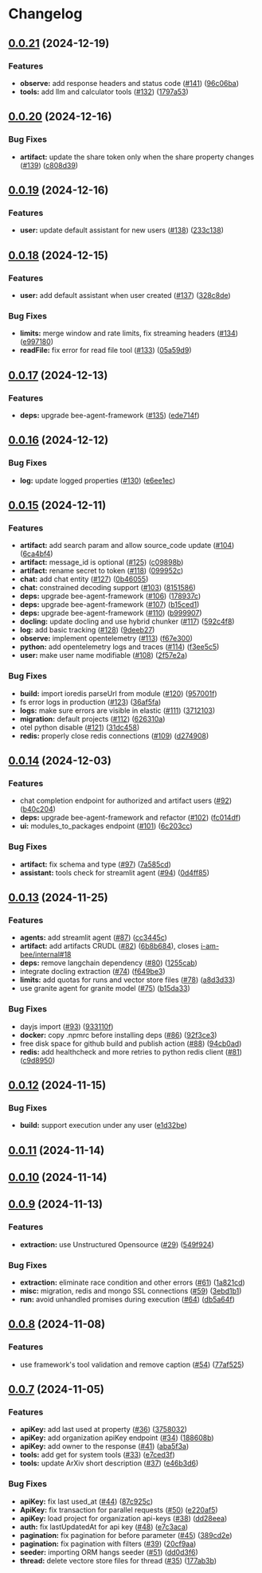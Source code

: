 # Changelog

## [0.0.21](https://github.com/i-am-bee/bee-api/compare/v0.0.20...v0.0.21) (2024-12-19)

### Features

* **observe:** add response headers and status code ([#141](https://github.com/i-am-bee/bee-api/issues/141)) ([96c06ba](https://github.com/i-am-bee/bee-api/commit/96c06bad0dfb2aaeadc8774899ba2bca1771ad0a))
* **tools:** add llm and calculator tools ([#132](https://github.com/i-am-bee/bee-api/issues/132)) ([1797a53](https://github.com/i-am-bee/bee-api/commit/1797a53ad9a681b5daadca58acba8ca044085efd))

## [0.0.20](https://github.com/i-am-bee/bee-api/compare/v0.0.19...v0.0.20) (2024-12-16)

### Bug Fixes

* **artifact:** update the share token only when the share property changes ([#139](https://github.com/i-am-bee/bee-api/issues/139)) ([c808d39](https://github.com/i-am-bee/bee-api/commit/c808d39b3f8c3af6ef206d553512ab7183fd440d))

## [0.0.19](https://github.com/i-am-bee/bee-api/compare/v0.0.18...v0.0.19) (2024-12-16)

### Features

* **user:** update default assistant for new users ([#138](https://github.com/i-am-bee/bee-api/issues/138)) ([233c138](https://github.com/i-am-bee/bee-api/commit/233c138f3075803bffeb127c1956c2742ee98ea5))

## [0.0.18](https://github.com/i-am-bee/bee-api/compare/v0.0.17...v0.0.18) (2024-12-15)

### Features

* **user:** add default assistant when user created ([#137](https://github.com/i-am-bee/bee-api/issues/137)) ([328c8de](https://github.com/i-am-bee/bee-api/commit/328c8ded996db1d8d8d649fbcff24c67f5cee2ed))

### Bug Fixes

* **limits:** merge window and rate limits, fix streaming headers ([#134](https://github.com/i-am-bee/bee-api/issues/134)) ([e997180](https://github.com/i-am-bee/bee-api/commit/e9971803ae1f2e0d11f3a2d4cc0f4c194e83fb5a))
* **readFile:** fix error for read file tool ([#133](https://github.com/i-am-bee/bee-api/issues/133)) ([05a59d9](https://github.com/i-am-bee/bee-api/commit/05a59d98b035bde280c71284b43c005a604d2128))

## [0.0.17](https://github.com/i-am-bee/bee-api/compare/v0.0.16...v0.0.17) (2024-12-13)

### Features

* **deps:** upgrade bee-agent-framework ([#135](https://github.com/i-am-bee/bee-api/issues/135)) ([ede714f](https://github.com/i-am-bee/bee-api/commit/ede714f7557bcb336f36385c74a6580c9e4d68f3))

## [0.0.16](https://github.com/i-am-bee/bee-api/compare/v0.0.15...v0.0.16) (2024-12-12)

### Bug Fixes

* **log:** update logged properties ([#130](https://github.com/i-am-bee/bee-api/issues/130)) ([e6ee1ec](https://github.com/i-am-bee/bee-api/commit/e6ee1ec5ed071b025b604a6410c5865279659f83))

## [0.0.15](https://github.com/i-am-bee/bee-api/compare/v0.0.14...v0.0.15) (2024-12-11)

### Features

* **artifact:** add search param and allow source_code update ([#104](https://github.com/i-am-bee/bee-api/issues/104)) ([6ca4bf4](https://github.com/i-am-bee/bee-api/commit/6ca4bf436e6b77d44b4d2939ef705aacca82984e))
* **artifact:** message_id is optional ([#125](https://github.com/i-am-bee/bee-api/issues/125)) ([c09898b](https://github.com/i-am-bee/bee-api/commit/c09898b3cf6a50307e8a7bf41f3618f26073c86b))
* **artifact:** rename secret to token ([#118](https://github.com/i-am-bee/bee-api/issues/118)) ([099952c](https://github.com/i-am-bee/bee-api/commit/099952cd7a8f7a086b18a21731bf1428989e2900))
* **chat:** add chat entity ([#127](https://github.com/i-am-bee/bee-api/issues/127)) ([0b46055](https://github.com/i-am-bee/bee-api/commit/0b460552f9950e50b4fdfc4a32e51182e1bedfc1))
* **chat:** constrained decoding support ([#103](https://github.com/i-am-bee/bee-api/issues/103)) ([8151586](https://github.com/i-am-bee/bee-api/commit/81515866e9eb3c7bd30a18f4dc9b0e6ba117c25f))
* **deps:** upgrade bee-agent-framework ([#106](https://github.com/i-am-bee/bee-api/issues/106)) ([178937c](https://github.com/i-am-bee/bee-api/commit/178937c92c407e818c85ec98b408e3d6e174ffbd))
* **deps:** upgrade bee-agent-framework ([#107](https://github.com/i-am-bee/bee-api/issues/107)) ([b15ced1](https://github.com/i-am-bee/bee-api/commit/b15ced13e494af5f539e2407543853d37d9b7e79))
* **deps:** upgrade bee-agent-framework ([#110](https://github.com/i-am-bee/bee-api/issues/110)) ([b999907](https://github.com/i-am-bee/bee-api/commit/b999907bd4e7b04ce0ca53b44d016365de6996b1))
* **docling:** update docling and use hybrid chunker ([#117](https://github.com/i-am-bee/bee-api/issues/117)) ([592c4f8](https://github.com/i-am-bee/bee-api/commit/592c4f8db15705e637ca8211705a244321d46651))
* **log:** add basic tracking ([#128](https://github.com/i-am-bee/bee-api/issues/128)) ([9deeb27](https://github.com/i-am-bee/bee-api/commit/9deeb27dbb9fe929d9b3e5e3ec8224e1c6ceed4b))
* **observe:** implement opentelemetry ([#113](https://github.com/i-am-bee/bee-api/issues/113)) ([f67e300](https://github.com/i-am-bee/bee-api/commit/f67e3006429032a83562e1420653e8d7b37e400b))
* **python:** add opentelemetry logs and traces ([#114](https://github.com/i-am-bee/bee-api/issues/114)) ([f3ee5c5](https://github.com/i-am-bee/bee-api/commit/f3ee5c5b11d08c541cc246445d7ea17ac9d9c759))
* **user:** make user name modifiable ([#108](https://github.com/i-am-bee/bee-api/issues/108)) ([2f57e2a](https://github.com/i-am-bee/bee-api/commit/2f57e2ad575db13d68f91211c115449f06acd5f6))

### Bug Fixes

* **build:** import ioredis parseUrl from module ([#120](https://github.com/i-am-bee/bee-api/issues/120)) ([957001f](https://github.com/i-am-bee/bee-api/commit/957001f7843875539538f9bdb79e6171725c10c7))
* fs error logs in production ([#123](https://github.com/i-am-bee/bee-api/issues/123)) ([36af5fa](https://github.com/i-am-bee/bee-api/commit/36af5fa3e92c37a70674cba59930a8b24e9c1830))
* **logs:** make sure errors are visible in elastic ([#111](https://github.com/i-am-bee/bee-api/issues/111)) ([3712103](https://github.com/i-am-bee/bee-api/commit/3712103dbff933940b6ef01ce72f6d16eaad14c8))
* **migration:** default projects ([#112](https://github.com/i-am-bee/bee-api/issues/112)) ([626310a](https://github.com/i-am-bee/bee-api/commit/626310aaf40c858184d698fa833fe20970c11b4b))
* otel python disable ([#121](https://github.com/i-am-bee/bee-api/issues/121)) ([31dc458](https://github.com/i-am-bee/bee-api/commit/31dc45893ab4d6389d8d88ec67414cf8cad3033a))
* **redis:** properly close redis connections ([#109](https://github.com/i-am-bee/bee-api/issues/109)) ([d274908](https://github.com/i-am-bee/bee-api/commit/d27490839b08d62aed73346b8daa4ab94e6ea93b))

## [0.0.14](https://github.com/i-am-bee/bee-api/compare/v0.0.13...v0.0.14) (2024-12-03)

### Features

* chat completion endpoint for authorized and artifact users ([#92](https://github.com/i-am-bee/bee-api/issues/92)) ([b40c204](https://github.com/i-am-bee/bee-api/commit/b40c20413191a054ea38a5bbe2d47df620180970))
* **deps:** upgrade bee-agent-framework and refactor ([#102](https://github.com/i-am-bee/bee-api/issues/102)) ([fc014df](https://github.com/i-am-bee/bee-api/commit/fc014df8d756042e5490028ad03d7b0d0b24a743))
* **ui:** modules_to_packages endpoint ([#101](https://github.com/i-am-bee/bee-api/issues/101)) ([6c203cc](https://github.com/i-am-bee/bee-api/commit/6c203cc28a8423151e2fcb398c4c8da9bfcccf39))

### Bug Fixes

* **artifact:** fix schema and type ([#97](https://github.com/i-am-bee/bee-api/issues/97)) ([7a585cd](https://github.com/i-am-bee/bee-api/commit/7a585cd80930973107b40f3a0e4e6cbfd6dbd664))
* **assistant:** tools check for streamlit agent ([#94](https://github.com/i-am-bee/bee-api/issues/94)) ([0d4ff85](https://github.com/i-am-bee/bee-api/commit/0d4ff854a48a1d0b386bf9a5cc3453b6c60b5c5d))

## [0.0.13](https://github.com/i-am-bee/bee-api/compare/v0.0.12...v0.0.13) (2024-11-25)

### Features

* **agents:** add streamlit agent ([#87](https://github.com/i-am-bee/bee-api/issues/87)) ([cc3445c](https://github.com/i-am-bee/bee-api/commit/cc3445c1a85363c03a57597a9417e66fbbd584ee))
* **artifact:** add artifacts CRUDL ([#82](https://github.com/i-am-bee/bee-api/issues/82)) ([6b8b684](https://github.com/i-am-bee/bee-api/commit/6b8b6841ad692d00dc6e9a8879fa3fa36072d821)), closes [i-am-bee/internal#18](https://github.com/i-am-bee/internal/issues/18)
* **deps:** remove langchain dependency ([#80](https://github.com/i-am-bee/bee-api/issues/80)) ([1255cab](https://github.com/i-am-bee/bee-api/commit/1255cabfdde7a2f4e590ce126ee8fba657f2e9d7))
* integrate docling extraction ([#74](https://github.com/i-am-bee/bee-api/issues/74)) ([f649be3](https://github.com/i-am-bee/bee-api/commit/f649be3d6314f63b2532cf606dd862571b63f53d))
* **limits:** add quotas for runs and vector store files ([#78](https://github.com/i-am-bee/bee-api/issues/78)) ([a8d3d33](https://github.com/i-am-bee/bee-api/commit/a8d3d3357022dc1197c816d35abb6e4fdb21c742))
* use granite agent for granite model ([#75](https://github.com/i-am-bee/bee-api/issues/75)) ([b15da33](https://github.com/i-am-bee/bee-api/commit/b15da3302f8ccb64ec7ba8269320532362b88dac))

### Bug Fixes

* dayjs import ([#93](https://github.com/i-am-bee/bee-api/issues/93)) ([933110f](https://github.com/i-am-bee/bee-api/commit/933110fb18ca1253c327969a8378090636b19499))
* **docker:** copy .npmrc before installing deps ([#86](https://github.com/i-am-bee/bee-api/issues/86)) ([92f3ce3](https://github.com/i-am-bee/bee-api/commit/92f3ce3426ed1aea8dd4fd2c373a503d418a24f7))
* free disk space for github build and publish action ([#88](https://github.com/i-am-bee/bee-api/issues/88)) ([94cb0ad](https://github.com/i-am-bee/bee-api/commit/94cb0adda404a5de1839e4502f9ad5487fbc604c))
* **redis:** add healthcheck and more retries to python redis client ([#81](https://github.com/i-am-bee/bee-api/issues/81)) ([c9d8950](https://github.com/i-am-bee/bee-api/commit/c9d8950516e6a84ea8a2854e446954f0e88f87e8))

## [0.0.12](https://github.com/i-am-bee/bee-api/compare/v0.0.11...v0.0.12) (2024-11-15)

### Bug Fixes

* **build:** support execution under any user ([e1d32be](https://github.com/i-am-bee/bee-api/commit/e1d32be315abd36933059e554cff1a9c5cd2d342))

## [0.0.11](https://github.com/i-am-bee/bee-api/compare/v0.0.10...v0.0.11) (2024-11-14)

## [0.0.10](https://github.com/i-am-bee/bee-api/compare/v0.0.9...v0.0.10) (2024-11-14)

## [0.0.9](https://github.com/i-am-bee/bee-api/compare/v0.0.8...v0.0.9) (2024-11-13)

### Features

* **extraction:** use Unstructured Opensource ([#29](https://github.com/i-am-bee/bee-api/issues/29)) ([549f924](https://github.com/i-am-bee/bee-api/commit/549f924e6203557dfac4a392a0907f35f9ed5540))

### Bug Fixes

* **extraction:** eliminate race condition and other errors ([#61](https://github.com/i-am-bee/bee-api/issues/61)) ([1a821cd](https://github.com/i-am-bee/bee-api/commit/1a821cdce8f2b5f6594e4843358d6662053de725))
* **misc:** migration, redis and mongo SSL connections ([#59](https://github.com/i-am-bee/bee-api/issues/59)) ([3ebd1b1](https://github.com/i-am-bee/bee-api/commit/3ebd1b1a7a2a562f6969ae97eb015655ece2056d))
* **run:** avoid unhandled promises during execution ([#64](https://github.com/i-am-bee/bee-api/issues/64)) ([db5a64f](https://github.com/i-am-bee/bee-api/commit/db5a64f230099900972a55ce1e3b2b3887aeb988))

## [0.0.8](https://github.com/i-am-bee/bee-api/compare/v0.0.7...v0.0.8) (2024-11-08)

### Features

* use framework's tool validation and remove caption ([#54](https://github.com/i-am-bee/bee-api/issues/54)) ([77af525](https://github.com/i-am-bee/bee-api/commit/77af525527141ab1530faa1cc6de9fa2ceaf4f6a))

## [0.0.7](https://github.com/i-am-bee/bee-api/compare/v0.0.6...v0.0.7) (2024-11-05)

### Features

* **apiKey:** add last used at property ([#36](https://github.com/i-am-bee/bee-api/issues/36)) ([3758032](https://github.com/i-am-bee/bee-api/commit/3758032a8c31f3c633faffbd2ff64d30e7ced9b1))
* **apiKey:** add organization apiKey endpoint ([#34](https://github.com/i-am-bee/bee-api/issues/34)) ([188608b](https://github.com/i-am-bee/bee-api/commit/188608b1f0b9bfd5c883bac9224496d5232d38c7))
* **apiKey:** add owner to the response ([#41](https://github.com/i-am-bee/bee-api/issues/41)) ([aba5f3a](https://github.com/i-am-bee/bee-api/commit/aba5f3a6e9f6df6f1b10f5119e33a9e8646ae48f))
* **tools:** add get for system tools ([#33](https://github.com/i-am-bee/bee-api/issues/33)) ([e7ced3f](https://github.com/i-am-bee/bee-api/commit/e7ced3f1ce87e8cd621d218531ef8ee961149d39))
* **tools:** update ArXiv short description ([#37](https://github.com/i-am-bee/bee-api/issues/37)) ([e46b3d6](https://github.com/i-am-bee/bee-api/commit/e46b3d63c21329eb0b65cbfe706d988a1526215e))

### Bug Fixes

* **apiKey:** fix last used_at ([#44](https://github.com/i-am-bee/bee-api/issues/44)) ([87c925c](https://github.com/i-am-bee/bee-api/commit/87c925c2d4d5bef70f9bb7dad8b0d3401554577d))
* **ApiKey:** fix transaction for parallel requests ([#50](https://github.com/i-am-bee/bee-api/issues/50)) ([e220af5](https://github.com/i-am-bee/bee-api/commit/e220af58221a25c9585b4103a9df25be0a27bf46))
* **apiKey:** load project for organization api-keys ([#38](https://github.com/i-am-bee/bee-api/issues/38)) ([dd28eea](https://github.com/i-am-bee/bee-api/commit/dd28eea981e22559a2364fad153b370c232ac3a1))
* **auth:** fix lastUpdatedAt for api key ([#48](https://github.com/i-am-bee/bee-api/issues/48)) ([e7c3aca](https://github.com/i-am-bee/bee-api/commit/e7c3aca41c80ac4833a478c4126dff9f698b7ba1))
* **pagination:** fix pagination for before parameter ([#45](https://github.com/i-am-bee/bee-api/issues/45)) ([389cd2e](https://github.com/i-am-bee/bee-api/commit/389cd2ee3a12b856ae2cb6bc55afb4d15c37c77e))
* **pagination:** fix pagination with filters ([#39](https://github.com/i-am-bee/bee-api/issues/39)) ([20cf9aa](https://github.com/i-am-bee/bee-api/commit/20cf9aa74e1f97f128ae5b19f18c88d620589721))
* **seeder:** importing ORM hangs seeder ([#51](https://github.com/i-am-bee/bee-api/issues/51)) ([dd0d3f6](https://github.com/i-am-bee/bee-api/commit/dd0d3f6b5672e3eb4a942ce40b783f82a33d72f1))
* **thread:** delete vectore store files for thread ([#35](https://github.com/i-am-bee/bee-api/issues/35)) ([177ab3b](https://github.com/i-am-bee/bee-api/commit/177ab3b363ca90102d5b9a9b98c11e8f6ed98d54))
